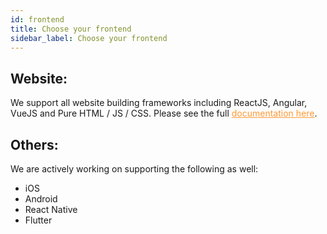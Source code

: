 ```yaml
---
id: frontend
title: Choose your frontend
sidebar_label: Choose your frontend
---
```


## Website: 
We support all website building frameworks including ReactJS, Angular, VueJS and Pure HTML / JS / CSS. Please see the full <a href="https://supertokens.github.io/supertokens-website/docs/introduction/why" target="_blank" style="color: #ff9933">documentation here</a>.

## Others:
We are actively working on supporting the following as well:
- iOS
- Android
- React Native
- Flutter